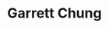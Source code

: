 ---
#
# Use the widgets beneath and the content will be
# inserted automagically in the webpage. To make
# this work, you have to use › layout: frontpage
#
layout: frontpage
title: "Garrett Chung"
header:
   image_fullwidth: "header_unsplash_12.jpg"
widget-1:
    title: "Resume"
    url: '/resume/'
    text: 'My profesional journey so far.'
    image: unsplash_9-302x182.jpg
widget-2:
    title: "Blog"
    url: '/blog/'
    text: 'Professional blog about digital marketing, technology and life in Sydney, Australia.'
    image: github-303x182.jpg
widget-3:
    title: "Social"
    url: '/social/'
    text: 'Follow me on social media.'
    image: github-303x182.jpg
---
